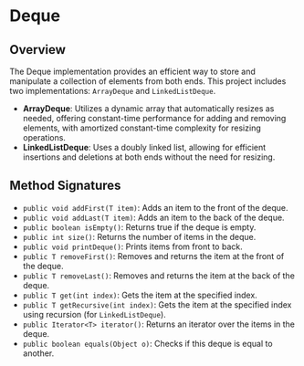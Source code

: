 # Deque

## Overview
The Deque implementation provides an efficient way to store and manipulate a collection of elements from both ends. This project includes two implementations: `ArrayDeque` and `LinkedListDeque`. 

- **ArrayDeque**: Utilizes a dynamic array that automatically resizes as needed, offering constant-time performance for adding and removing elements, with amortized constant-time complexity for resizing operations.
- **LinkedListDeque**: Uses a doubly linked list, allowing for efficient insertions and deletions at both ends without the need for resizing.

## Method Signatures
- `public void addFirst(T item)`: Adds an item to the front of the deque.
- `public void addLast(T item)`: Adds an item to the back of the deque.
- `public boolean isEmpty()`: Returns true if the deque is empty.
- `public int size()`: Returns the number of items in the deque.
- `public void printDeque()`: Prints items from front to back.
- `public T removeFirst()`: Removes and returns the item at the front of the deque.
- `public T removeLast()`: Removes and returns the item at the back of the deque.
- `public T get(int index)`: Gets the item at the specified index.
- `public T getRecursive(int index)`: Gets the item at the specified index using recursion (for `LinkedListDeque`).
- `public Iterator<T> iterator()`: Returns an iterator over the items in the deque.
- `public boolean equals(Object o)`: Checks if this deque is equal to another.
